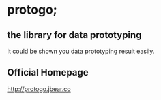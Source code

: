 # protogo; 

## the library for data prototyping
It could be shown you data prototyping result easily.


## Official Homepage
http://protogo.jbear.co
